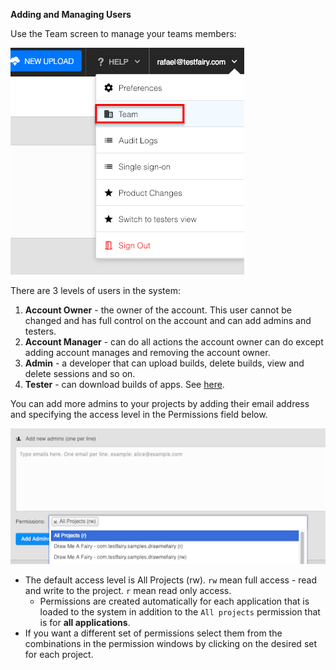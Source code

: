 **Adding and Managing Users**

Use the Team screen to manage your teams members:

![team menu](/img/app/team-menu.png)

There are 3 levels of users in the system:
1. **Account Owner** - the owner of the account. This user cannot be changed and has full control on the account and can add admins and testers.
2. **Account Manager** - can do all actions the account owner can do except adding account manages and removing the account owner.
3. **Admin** - a developer that can upload builds, delete builds, view and delete sessions and so on. 
4. **Tester** - can download builds of apps. See [here](https://docs.testfairy.com/Getting_Started/How_To_Invite_Testers.html).

You can add more admins to your projects by adding their email address and specifying the access level in the Permissions field below. 


![ alt add-admins](/img/app/add-admins.png)

- The default access level is All Projects (rw). `rw` mean full access - read and write to the project. `r` mean read only access.
     * Permissions are created automatically for each application that is loaded to the system in addition to the `All projects` permission that is for **all applications**.
- If you want a different set of permissions select them from the combinations in the permission windows by clicking on the desired set for each project.
